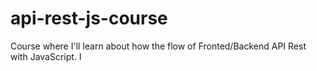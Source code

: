 # api-rest-js-course
Course where I'll learn about how the flow of Fronted/Backend API Rest with JavaScript. I 
